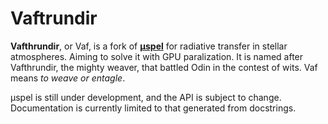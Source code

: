 # Vaftrundir

**Vafthrundir**, or Vaf, is a fork of [**μspel**](https://github.com/tiagopereira/Muspel.jl/tree/main) for radiative transfer in stellar atmospheres. Aiming to solve it with GPU paralization. It is named after Vafthrundir, the mighty weaver, that battled Odin in the contest of wits. Vaf means *to weave or entagle*.

μspel is still under development, and the API is subject to change. Documentation is currently limited to that generated from docstrings.
